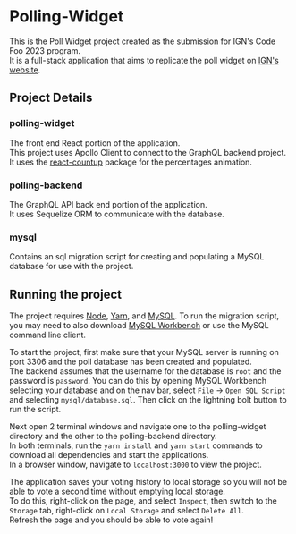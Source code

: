 # Polling-Widget

This is the Poll Widget project created as the submission for IGN's Code Foo 2023 program.  
It is a full-stack application that aims to replicate the poll widget on [IGN's website](https://www.ign.com/articles/the-magicians-elephant-review).  
  
## Project Details  
### polling-widget  
The front end React portion of the application.  
This project uses Apollo Client to connect to the GraphQL backend project.  
It uses the [react-countup](https://www.npmjs.com/package/react-countup) package for the percentages animation.
### polling-backend  
The GraphQL API back end portion of the application.  
It uses Sequelize ORM to communicate with the database.
### mysql  
Contains an sql migration script for creating and populating a MySQL database for use with the project.  
  

  
## Running the project  
The project requires [Node](https://nodejs.org/en/download), [Yarn](https://classic.yarnpkg.com/lang/en/docs/install/#mac-stable), and [MySQL](https://dev.mysql.com/downloads/installer/). 
To run the migration script, you may need to also download [MySQL Workbench](https://www.mysql.com/products/workbench/) or use the MySQL command line client.  
  
To start the project, first make sure that your MySQL server is running on port 3306 and the poll database has been created and populated.  
The backend assumes that the username for the database is `root` and the password is `password`.
You can do this by opening MySQL Workbench selecting your database and on the nav bar, select `File` -> `Open SQL Script` and selecting `mysql/database.sql`.
Then click on the lightning bolt button to run the script.  
  
Next open 2 terminal windows and navigate one to the polling-widget directory and the other to the polling-backend directory.  
In both terminals, run the `yarn install` and `yarn start` commands to download all dependencies and start the applications.  
In a browser window, navigate to `localhost:3000` to view the project.  
  
The application saves your voting history to local storage so you will not be able to vote a second time without emptying local storage.  
To do this, right-click on the page, and select `Inspect`, then switch to the `Storage` tab, right-click on `Local Storage` and select `Delete All`.  
Refresh the page and you should be able to vote again!
